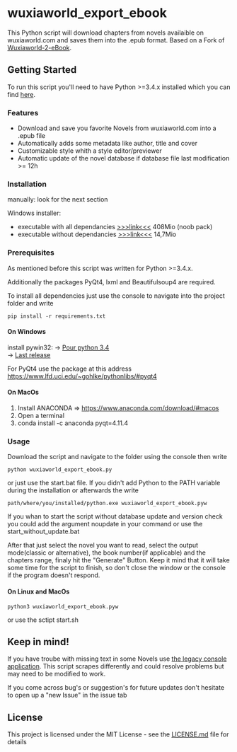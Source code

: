 
# wuxiaworld_export_ebook
This Python script will download chapters from novels availaible on wuxiaworld.com and saves them into the .epub format.
Based on a Fork of [Wuxiaworld-2-eBook](https://github.com/MakeYourLifeEasier/Wuxiaworld-2-eBook).

## Getting Started

To run this script you'll need to have Python >=3.4.x installed which you can find [here](https://www.python.org/downloads/ "Python Download Link").

### Features

- Download and save you favorite Novels from wuxiaworld.com into a .epub file
- Automatically adds some metadata like author, title and cover
- Customizable style whith a style editor/previewer
- Automatic update of the novel database if database file last modification >= 12h

### Installation
manually: look for the next section

Windows installer: 

- executable with all dependancies [>>>link<<<](https://mega.nz/#!UdsXnSaQ!PX5zt19WT-RByHQFsjgPYQpP4ibcZvP01FjR0Mlh71Q) 408Mio (noob pack)
- executable without dependancies [>>>link<<<](https://mega.nz/#!QJNklAiT!wNjP7kon49spgie35SGvg03YSMnCYlM_7Bpwbgo3CCc) 14,7Mio

### Prerequisites

As mentioned before this script was written for Python >=3.4.x.

Additionally the packages PyQt4, lxml and Beautifulsoup4 are required.

To install all dependencies just use the console to navigate into the project folder and write

```
pip install -r requirements.txt
```

#### On Windows
install pywin32:
-> [Pour python 3.4](https://sourceforge.net/projects/pywin32/files/pywin32/Build%20220/pywin32-220.win-amd64-py3.4.exe/download)  
-> [Last release](https://github.com/mhammond/pywin32/releases)

For PyQt4 use the package at this address https://www.lfd.uci.edu/~gohlke/pythonlibs/#pyqt4

#### On MacOs
1. Install ANACONDA => https://www.anaconda.com/download/#macos
2. Open a terminal
3. conda install -c anaconda pyqt=4.11.4

### Usage

Download the script and navigate to the folder using the console then write
```
python wuxiaworld_export_ebook.py
```
or just use the start.bat file. If you didn't add Python to the PATH variable during the installation or afterwards the write
```
path/where/you/installed/python.exe wuxiaworld_export_ebook.pyw
```
If you whan to start the script without database update and version check you could add the argument noupdate in your command or use the start_without_update.bat

After that just select the novel you want to read, select the output mode(classic or alternative), the book number(if applicable) and the chapters range, finaly hit the "Generate" Button.
Keep it mind that it will take some time for the script to finish, so don't close the window or the console if the program doesn't respond.

#### On Linux and MacOs
```
python3 wuxiaworld_export_ebook.pyw
```
or use the sctipt start.sh

## Keep in mind!

If you have troube with missing text in some Novels use [the legacy console application](https://github.com/MrHaCkEr/Wuxiaworld-2-eBook/tree/legacy-console-application). This script scrapes differently and could resolve problems but may need to be modified to work.

If you come across bug's or suggestion's for future updates don't hesitate to open up a "new Issue" in the issue tab

## License

This project is licensed under the MIT License - see the [LICENSE.md](LICENSE.md) file for details